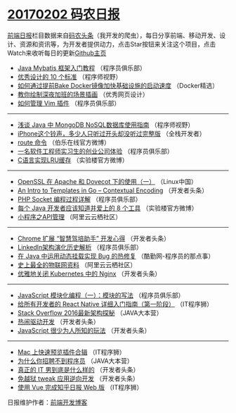 # [20170202 码农日报](https://toutiao.qdkfweb.cn/date/2017/02/02)

[前端日报](https://qdkfweb.cn/c/news)栏目数据来自[码农头条](https://toutiao.qdkfweb.cn/)（我开发的爬虫），每日分享前端、移动开发、设计、资源和资讯等，为开发者提供动力，点击Star按钮来关注这个项目，点击Watch来收听每日的更新[Github主页](https://github.com/kujian/frontendDaily)
* [Java Mybatis 框架入门教程](https://toutiao.qdkfweb.cn/24497.html) （程序员俱乐部）
* [优秀设计的 10 个标准](https://toutiao.qdkfweb.cn/24515.html) （程序师视野）
* [如何通过提前Bake Docker镜像加快基础设施的启动速度](https://toutiao.qdkfweb.cn/24465.html) （Docker精选）
* [教你绘制深夜加班的场景插画](https://toutiao.qdkfweb.cn/24532.html) （优秀网页设计）
* [如何管理 Vim 插件](https://toutiao.qdkfweb.cn/24498.html) （程序员俱乐部）

***
* [浅谈 Java 中 MongoDB NoSQL数据库使用指南](https://toutiao.qdkfweb.cn/24516.html) （程序师视野）
* [iPhone这个铃声，多少人只听过开头却没听过完整版](https://toutiao.qdkfweb.cn/24467.html) （全栈开发者）
* [route 命令](https://toutiao.qdkfweb.cn/24538.html) （伯乐在线官方微博）
* [一名软件工程师实习生的创业公司体验](https://toutiao.qdkfweb.cn/24499.html) （程序员俱乐部）
* [C语言实现LRU缓存](https://toutiao.qdkfweb.cn/24518.html) （实验楼官方微博）

***
* [OpenSSL 在 Apache 和 Dovecot 下的使用（一）](https://toutiao.qdkfweb.cn/24478.html) （Linux中国）
* [An Intro to Templates in Go &#8211; Contextual Encoding](https://toutiao.qdkfweb.cn/24539.html) （开发者头条）
* [PHP Socket 编程过程详解](https://toutiao.qdkfweb.cn/24500.html) （程序员俱乐部）
* [每个 Java 开发者应该知道并爱上的 8 个工具](https://toutiao.qdkfweb.cn/24519.html) （实验楼官方微博）
* [小程序之API管理](https://toutiao.qdkfweb.cn/24485.html) （阿里云云栖社区）

***
* [Chrome 扩展 “智慧驾培助手” 开发心得](https://toutiao.qdkfweb.cn/24540.html) （开发者头条）
* [LinkedIn架构演化历史解析](https://toutiao.qdkfweb.cn/24501.html) （程序员俱乐部）
* [在 Java 中运用动态挂载实现 Bug 的热修复](https://toutiao.qdkfweb.cn/24520.html) （酷勤网-程序员的那点事）
* [史上最全的物联网资料](https://toutiao.qdkfweb.cn/24486.html) （阿里云云栖社区）
* [优雅地关闭 Kubernetes 中的 Nginx](https://toutiao.qdkfweb.cn/24541.html) （开发者头条）

***
* [JavaScript 模块化编程（一）：模块的写法](https://toutiao.qdkfweb.cn/24502.html) （程序员俱乐部）
* [给所有开发者的 React Native 详细入门指南（第一阶段）](https://toutiao.qdkfweb.cn/24523.html) （IT程序狮）
* [Stack Overflow 2016最新架构探秘](https://toutiao.qdkfweb.cn/24489.html) （JAVA大本营）
* [热闹驱动开发](https://toutiao.qdkfweb.cn/24542.html) （开发者头条）
* [JavaScript 很少为人所知的玩法](https://toutiao.qdkfweb.cn/24507.html) （开发者头条）

***
* [Mac 上快速预览插件合辑](https://toutiao.qdkfweb.cn/24524.html) （IT程序狮）
* [为什么你招聘不到程序员](https://toutiao.qdkfweb.cn/24490.html) （JAVA大本营）
* [真正的 IT 男到底是什么样的](https://toutiao.qdkfweb.cn/24543.html) （开发者头条）
* [免越狱 tweak 应用逆向开发](https://toutiao.qdkfweb.cn/24508.html) （开发者头条）
* [使用 Vue 完成知乎日报 Web 版](https://toutiao.qdkfweb.cn/24525.html) （IT程序狮）

日报维护作者：[前端开发博客](https://qdkfweb.cn/) 